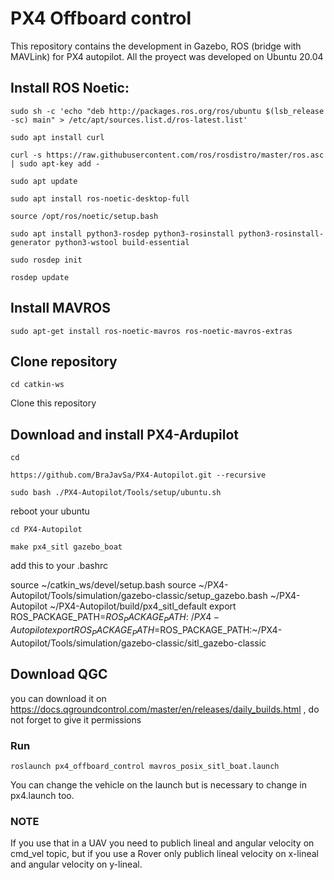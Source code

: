 # PX4 Offboard control
This repository contains the development in Gazebo, ROS (bridge with MAVLink) for PX4 autopilot. All the proyect was developed on Ubuntu 20.04

## Install ROS Noetic:
  
  `sudo sh -c 'echo "deb http://packages.ros.org/ros/ubuntu $(lsb_release -sc) main" > /etc/apt/sources.list.d/ros-latest.list'`
  
  `sudo apt install curl `
  
  `curl -s https://raw.githubusercontent.com/ros/rosdistro/master/ros.asc | sudo apt-key add -` 
  
  `sudo apt update`
  
  `sudo apt install ros-noetic-desktop-full`
  
  `source /opt/ros/noetic/setup.bash`

  
  `sudo apt install python3-rosdep python3-rosinstall python3-rosinstall-generator python3-wstool build-essential`
  
  `sudo rosdep init`
  
  `rosdep update`


## Install MAVROS
  
  `sudo apt-get install ros-noetic-mavros ros-noetic-mavros-extras`

## Clone repository

 `cd catkin-ws`
 
 Clone this repository
 
## Download and install PX4-Ardupilot

 `cd`
 
 `https://github.com/BraJavSa/PX4-Autopilot.git --recursive`
 
 `sudo bash ./PX4-Autopilot/Tools/setup/ubuntu.sh`
 
 reboot your ubuntu
 
 
 `cd PX4-Autopilot`
 
 `make px4_sitl gazebo_boat`
 
 add this to your .bashrc


  source ~/catkin_ws/devel/setup.bash
  source ~/PX4-Autopilot/Tools/simulation/gazebo-classic/setup_gazebo.bash ~/PX4-Autopilot ~/PX4-Autopilot/build/px4_sitl_default
  export ROS_PACKAGE_PATH=$ROS_PACKAGE_PATH:~/PX4-Autopilot
  export ROS_PACKAGE_PATH=$ROS_PACKAGE_PATH:~/PX4-Autopilot/Tools/simulation/gazebo-classic/sitl_gazebo-classic

## Download QGC

you can download it on https://docs.qgroundcontrol.com/master/en/releases/daily_builds.html , do not forget to give it permissions

### Run

`roslaunch px4_offboard_control mavros_posix_sitl_boat.launch`

You can change the vehicle on the launch but is necessary to change in px4.launch too.

### NOTE

If you use that in a UAV you need to publich lineal and angular velocity on cmd_vel topic, but if you use a Rover only publich lineal velocity on x-lineal and angular velocity on y-lineal.

